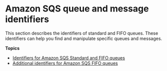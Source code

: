 # Amazon SQS queue and message identifiers<a name="sqs-queue-message-identifiers"></a>

This section describes the identifiers of standard and FIFO queues\. These identifiers can help you find and manipulate specific queues and messages\.

**Topics**
+ [Identifiers for Amazon SQS Standard and FIFO queues](sqs-general-identifiers.md)
+ [Additional identifiers for Amazon SQS FIFO queues](sqs-additional-fifo-queue-identifiers.md)